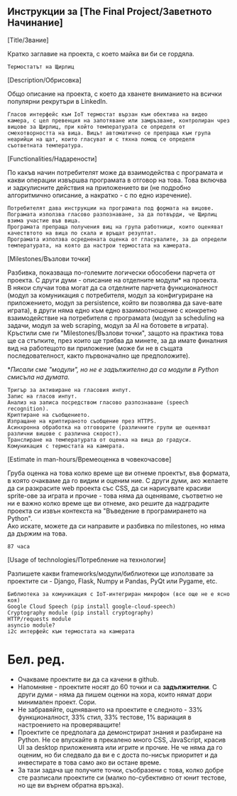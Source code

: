 ## Инструкции за [The Final Project/Заветното Начинание]

[Title/Звание]

Кратко заглавие на проекта, с което майка ви би се гордяла.

```
Термостатът на Щирлиц
```

[Description/Обрисовка]

Общо описание на проекта, с което да хванете вниманието на всички популярни рекрутъри в LinkedIn.

```
Гласов интерфейс към IoT термостат вързан към обектива на видео камера, с цел превенция на запотяване или замръзване, контролиран чрез вицове за Щирлиц, при който температурата се определя от смехотворността на вица. Вицът автоматично се препраща към група неарийци на щат, които гласуват и с тяхна помощ се определя съответната температура.
```

[Functionalities/Надарености]

По какъв начин потребителят може да взаимодейства с програмата и какви операции извършва програмата в отговор на това. Това включва и задкулисните действия на приложението ви (не подробно алгоритмично описание, а накратко - с по едно изречение).

```
Потребителят дава инструкции на програмата под формата на вицове.
Пограмата използва гласово разпознаване, за да потвърди, че Щирлиц взима участие във вица.
Програмата препраща получения виц на група работници, които оценяват качествтото на вица по скала и връщат резултат.
Програмата използва осреднената оценка от гласувалите, за да определи температурата, на която да настрои термостата на камерата.
```

[Milestones/Възлови точки]

Разбивка, показваща по-големите логически обособени парчета от проекта. С други думи - описание на отделните модули* на проекта.  
В някои случаи това могат да са отделните парчета функционалност (модул за комуникация с потребителя, модул за конфигуриране на приложението, модул за persistence, който ви позволява да save-вате играта), в други няма едно към едно взаимоотношение с конкретно взаимодействие на потребителя с програмата (модул за scheduling на задачи, модул за web scraping, модул за AI на ботовете в играта).  
Кръстили сме ги "Milestones/Възлови точки", защото на практика това ще са стъпките, през които ще трябва да минете, за да имате финалния вид на работещото ви приложение (може би не в същата последователност, както първоначално ще предположите).

**Писали сме "модули", но не е задължително да са модули в Python смисълa на думата.*

```
Тригър за активиране на гласовия инпут.
Запис на гласов инпут.
Анализ на записа посредством гласово разпознаване (speech recognition).
Криптиране на съобщението.
Изпращане на криптираното съобщение през HTTPS.
Асинхронна обработка на отговорите (различните групи ще оценяват различни вицове с различна скорост).
Транслиране на температурата от оценка на вица до градуси.
Комуникация с термостата на камерата.
```

[Estimate in man-hours/Времеоценка в човекочасове]

Груба оценка на това колко време ще ви отнеме проектът, във формата, в която очакваме да го видим и оценим ние. С други думи, ако желаете да си разкрасите web проекта със CSS, да си нарисувате красиви sprite-ове за играта и прочие - това няма да оценяваме, съответно не ни е важно колко време ще ви отнеме, ако решите да надградите проекта си извън контекста на "Въведение в програмирането на Python".  
Ако искате, можете да си направите и разбивка по milestones, но няма да държим на това.

```
87 часа
```

[Usage of technologies/Потребление на технологии]

Разпишете какви frameworks/модули/библиотеки ще използвате за проектите си - Django, Flask, Numpy и Pandas, PyQt или Pygame, etc.

```
Библиотека за комуникация с IoT-интегриран микрофон (все още не е ясно коя)
Google Cloud Speech (pip install google-cloud-speech)
Cryptography module (pip install cryptography)
HTTP/requests module
asyncio module?
i2c интерфейс към термостата на камерата
```

# Бел. ред.

- Очакваме проектите ви да са качени в github.
- Напомняне - проектите носят до 60 точки и са **задължителни**. С други думи - няма да пишем оценки на хора, които нямат дори минимален проект. Сори.
- Не забравяйте, оценяването на проектите е следното - 33% функционалност, 33% стил, 33% тестове, 1% вариация в настроението на проверяващите!
- Проектите се предполага да демонстрират знания и разбиране на Python. Не се впускайте в прекалено много CSS, JavaScript, красив UI за desktop приложенията или игрите и прочие. Не че няма да го оценим, но би следвало да ви е с доста по-нисък приоритет и да инвестирате в това само ако ви остане време.
- За тази задача ще получите точки, съобразени с това, колко добре сте разписали проектите си (малко по-субективно от юнит тестове, но ще ви върнем обратна връзка).
